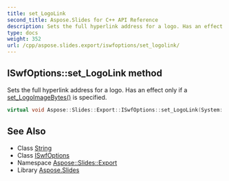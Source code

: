 ```yaml
---
title: set_LogoLink
second_title: Aspose.Slides for C++ API Reference
description: Sets the full hyperlink address for a logo. Has an effect only if a set_LogoImageBytes() is specified.
type: docs
weight: 352
url: /cpp/aspose.slides.export/iswfoptions/set_logolink/
---
```

## ISwfOptions::set_LogoLink method


Sets the full hyperlink address for a logo. Has an effect only if a [set_LogoImageBytes()](../../swfoptions/set_logoimagebytes/) is specified.

```cpp
virtual void Aspose::Slides::Export::ISwfOptions::set_LogoLink(System::String value)=0
```

## See Also

* Class [String](../../../system/string/)
* Class [ISwfOptions](../)
* Namespace [Aspose::Slides::Export](../../)
* Library [Aspose.Slides](../../../)
